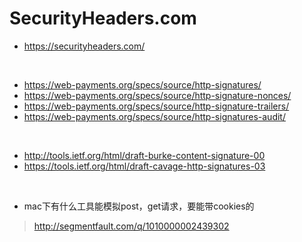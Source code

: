 # SecurityHeaders.com #
  * https://securityheaders.com/

<br>

<ul><li><a href='https://web-payments.org/specs/source/http-signatures/'>https://web-payments.org/specs/source/http-signatures/</a>
</li><li><a href='https://web-payments.org/specs/source/http-signature-nonces/'>https://web-payments.org/specs/source/http-signature-nonces/</a>
</li><li><a href='https://web-payments.org/specs/source/http-signature-trailers/'>https://web-payments.org/specs/source/http-signature-trailers/</a>
</li><li><a href='https://web-payments.org/specs/source/http-signatures-audit/'>https://web-payments.org/specs/source/http-signatures-audit/</a></li></ul>

<br>

<ul><li><a href='http://tools.ietf.org/html/draft-burke-content-signature-00'>http://tools.ietf.org/html/draft-burke-content-signature-00</a>
</li><li><a href='https://tools.ietf.org/html/draft-cavage-http-signatures-03'>https://tools.ietf.org/html/draft-cavage-http-signatures-03</a></li></ul>

<br>
<ul><li>mac下有什么工具能模拟post，get请求，要能带cookies的<br>
</li></ul><blockquote><a href='http://segmentfault.com/q/1010000002439302'>http://segmentfault.com/q/1010000002439302</a>